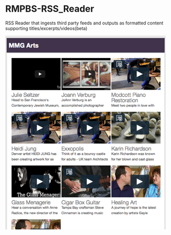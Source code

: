 RMPBS-RSS_Reader
================

RSS Reader that ingests third party feeds and outputs as formatted content supporting titles/excerpts/videos(beta)

![Alt text](/examples/video-grid.png "Video Grid")